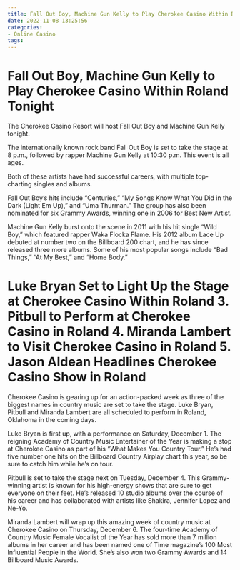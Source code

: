 ```yaml
---
title: Fall Out Boy, Machine Gun Kelly to Play Cherokee Casino Within Roland Tonight
date: 2022-11-08 13:25:56
categories:
- Online Casino
tags:
---
```



#  Fall Out Boy, Machine Gun Kelly to Play Cherokee Casino Within Roland Tonight

The Cherokee Casino Resort will host Fall Out Boy and Machine Gun Kelly tonight.

The internationally known rock band Fall Out Boy is set to take the stage at 8 p.m., followed by rapper Machine Gun Kelly at 10:30 p.m. This event is all ages.

Both of these artists have had successful careers, with multiple top-charting singles and albums.

Fall Out Boy’s hits include “Centuries,” “My Songs Know What You Did in the Dark (Light Em Up),” and “Uma Thurman.” The group has also been nominated for six Grammy Awards, winning one in 2006 for Best New Artist.

Machine Gun Kelly burst onto the scene in 2011 with his hit single “Wild Boy,” which featured rapper Waka Flocka Flame. His 2012 album Lace Up debuted at number two on the Billboard 200 chart, and he has since released three more albums. Some of his most popular songs include “Bad Things,” “At My Best,” and “Home Body.”

#  Luke Bryan Set to Light Up the Stage at Cherokee Casino Within Roland 3. Pitbull to Perform at Cherokee Casino in Roland 4. Miranda Lambert to Visit Cherokee Casino in Roland 5. Jason Aldean Headlines Cherokee Casino Show in Roland

Cherokee Casino is gearing up for an action-packed week as three of the biggest names in country music are set to take the stage. Luke Bryan, Pitbull and Miranda Lambert are all scheduled to perform in Roland, Oklahoma in the coming days.

Luke Bryan is first up, with a performance on Saturday, December 1. The reigning Academy of Country Music Entertainer of the Year is making a stop at Cherokee Casino as part of his “What Makes You Country Tour.” He’s had five number one hits on the Billboard Country Airplay chart this year, so be sure to catch him while he’s on tour.

Pitbull is set to take the stage next on Tuesday, December 4. This Grammy-winning artist is known for his high-energy shows that are sure to get everyone on their feet. He’s released 10 studio albums over the course of his career and has collaborated with artists like Shakira, Jennifer Lopez and Ne-Yo.

Miranda Lambert will wrap up this amazing week of country music at Cherokee Casino on Thursday, December 6. The four-time Academy of Country Music Female Vocalist of the Year has sold more than 7 million albums in her career and has been named one of Time magazine’s 100 Most Influential People in the World. She’s also won two Grammy Awards and 14 Billboard Music Awards.
